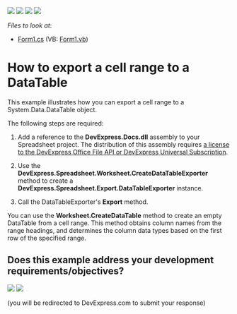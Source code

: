 <!-- default badges list -->
![](https://img.shields.io/endpoint?url=https://codecentral.devexpress.com/api/v1/VersionRange/128613578/13.2.5%2B)
[![](https://img.shields.io/badge/Open_in_DevExpress_Support_Center-FF7200?style=flat-square&logo=DevExpress&logoColor=white)](https://supportcenter.devexpress.com/ticket/details/E4997)
[![](https://img.shields.io/badge/📖_How_to_use_DevExpress_Examples-e9f6fc?style=flat-square)](https://docs.devexpress.com/GeneralInformation/403183)
[![](https://img.shields.io/badge/💬_Leave_Feedback-feecdd?style=flat-square)](#does-this-example-address-your-development-requirementsobjectives)
<!-- default badges end -->
<!-- default file list -->
*Files to look at*:

* [Form1.cs](./CS/ExportToDataTableExample/Form1.cs) (VB: [Form1.vb](./VB/ExportToDataTableExample/Form1.vb))
<!-- default file list end -->
# How to export a cell range to a DataTable

This example illustrates how you can export a cell range to a System.Data.DataTable object.

The following steps are required:

1) Add a reference to the **DevExpress.Docs.dll** assembly to your Spreadsheet project. The distribution of this assembly requires <a href="https://www.devexpress.com/products/net/office-file-api/">a license to the DevExpress Office File API or DevExpress Universal Subscription</a>.

2) Use the **DevExpress.Spreadsheet.Worksheet.CreateDataTableExporter** method to create a **DevExpress.Spreadsheet.Export.DataTableExporter** instance.

3) Call the DataTableExporter's **Export** method.

You can use the **Worksheet.CreateDataTable** method to create an empty DataTable from a cell range. This method obtains column names from the range headings, and determines the column data types based on the first row of the specified range.
<!-- feedback -->
## Does this example address your development requirements/objectives?

[<img src="https://www.devexpress.com/support/examples/i/yes-button.svg"/>](https://www.devexpress.com/support/examples/survey.xml?utm_source=github&utm_campaign=how-to-export-cell-range-to-a-datatable&~~~was_helpful=yes) [<img src="https://www.devexpress.com/support/examples/i/no-button.svg"/>](https://www.devexpress.com/support/examples/survey.xml?utm_source=github&utm_campaign=how-to-export-cell-range-to-a-datatable&~~~was_helpful=no)

(you will be redirected to DevExpress.com to submit your response)
<!-- feedback end -->
